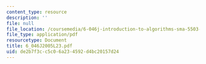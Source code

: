 ```yaml
---
content_type: resource
description: ''
file: null
file_location: /coursemedia/6-046j-introduction-to-algorithms-sma-5503-fall-2005/de2b7f3cc5c06a234592d4bc20157d24_6_046J2005L23.pdf
file_type: application/pdf
resourcetype: Document
title: 6_046J2005L23.pdf
uid: de2b7f3c-c5c0-6a23-4592-d4bc20157d24
---
```

